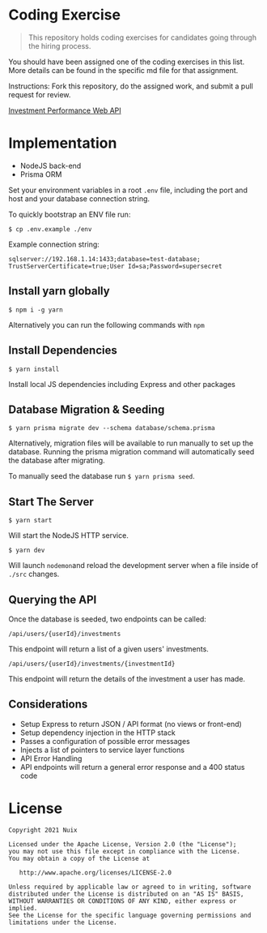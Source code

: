 # Coding Exercise
> This repository holds coding exercises for candidates going through the hiring process.

You should have been assigned one of the coding exercises in this list.  More details can be found in the specific md file for that assignment.

Instructions: Fork this repository, do the assigned work, and submit a pull request for review.

[Investment Performance Web API](InvestmentPerformanceWebAPI.md#investment-performance-web-api)

# Implementation

-  NodeJS back-end
-  Prisma ORM

Set your environment variables in a root `.env` file, including the port 
and host and your database connection string.

To quickly bootstrap an ENV file run:

```
$ cp .env.example ./env
```



Example connection string:

`sqlserver://192.168.1.14:1433;database=test-database; TrustServerCertificate=true;User Id=sa;Password=supersecret`

## Install yarn globally

```
$ npm i -g yarn
```

Alternatively you can run the following commands with `npm`

## Install Dependencies

```
$ yarn install
```

Install local JS dependencies including Express and other packages

## Database Migration & Seeding
```
$ yarn prisma migrate dev --schema database/schema.prisma
```

Alternatively, migration files will be available to run manually to set up 
the database.  Running the prisma migration command will automatically seed 
the database after migrating.

To manually seed the database run `$ yarn prisma seed`.

## Start The Server

```
$ yarn start
```

Will start the NodeJS HTTP service.

```
$ yarn dev
```

Will launch `nodemon`and reload the development server when a file inside of 
`./src` changes.


## Querying the API

Once the database is seeded, two endpoints can be called:

`/api/users/{userId}/investments`

This endpoint will return a list of a given users' investments.


`/api/users/{userId}/investments/{investmentId}`

This endpoint will return the details of the investment a user has made.

## Considerations

-  Setup Express to return JSON / API format (no views or front-end)
-  Setup dependency injection in the HTTP stack
- Passes a configuration of possible error messages
- Injects a list of pointers to service layer functions
- API Error Handling
- API endpoints will return a general error response and a 400 status code

# License

```
Copyright 2021 Nuix

Licensed under the Apache License, Version 2.0 (the "License");
you may not use this file except in compliance with the License.
You may obtain a copy of the License at

   http://www.apache.org/licenses/LICENSE-2.0

Unless required by applicable law or agreed to in writing, software
distributed under the License is distributed on an "AS IS" BASIS,
WITHOUT WARRANTIES OR CONDITIONS OF ANY KIND, either express or implied.
See the License for the specific language governing permissions and
limitations under the License.
```
